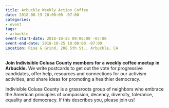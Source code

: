 ```yaml
---
title: Arbuckle Weekly Action Coffee
date: 2018-08-19 20:00:00 -07:00
categories:
- event
tags:
- arbuckle
event-start-date: 2018-10-25 09:00:00 -07:00
event-end-date: 2018-10-25 10:00:00 -07:00
Location: Rise & Grind, 208 5th St., Arbuckle, CA
---
```


**Join Indivisible Colusa County members for a weekly coffee meetup in Arbuckle.** We write postcards to get out the vote for progressive candidates, offer help, resources and connections for our activism activities, and share ideas for promoting a healthier democracy.

Indivisible Colusa County is a grassroots group of neighbors who embrace the American principles of compassion, decency, diversity, tolerance, equality and democracy. If this describes you, please join us!